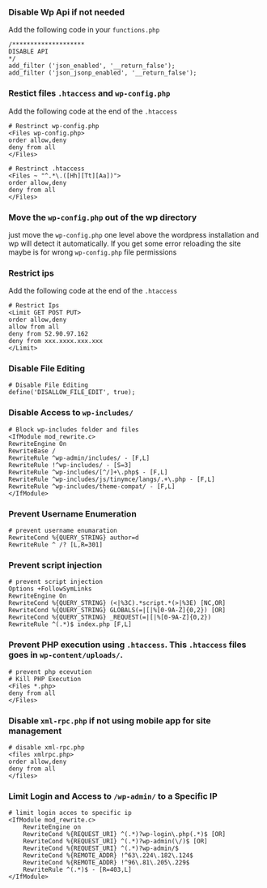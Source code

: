 ### Disable Wp Api if not needed

Add the following code in your `functions.php`

```
/******************** 
DISABLE API
*/
add_filter ('json_enabled', '__return_false');
add_filter ('json_jsonp_enabled', '__return_false');
```

### Restict files `.htaccess` and `wp-config.php`
Add the following code at the end of the `.htaccess`

```
# Restrinct wp-config.php
<Files wp-config.php>
order allow,deny
deny from all
</Files>
```
```
# Restrinct .htaccess
<Files ~ "^.*\.([Hh][Tt][Aa])">
order allow,deny
deny from all
</Files>

```

### Move the `wp-config.php` out of the wp directory

just move the `wp-config.php` one level above the wordpress installation and wp will detect it automatically.
If you get some error reloading the site maybe is for wrong `wp-config.php` file permissions

### Restrict ips
Add the following code at the end of the `.htaccess`
```
# Restrict Ips
<Limit GET POST PUT>
order allow,deny
allow from all
deny from 52.90.97.162
deny from xxx.xxxx.xxx.xxx
</Limit>
```

### Disable File Editing
```
# Disable File Editing
define('DISALLOW_FILE_EDIT', true);
```

### Disable Access to `wp-includes/`
```
# Block wp-includes folder and files
<IfModule mod_rewrite.c>
RewriteEngine On
RewriteBase /
RewriteRule ^wp-admin/includes/ - [F,L]
RewriteRule !^wp-includes/ - [S=3]
RewriteRule ^wp-includes/[^/]+\.php$ - [F,L]
RewriteRule ^wp-includes/js/tinymce/langs/.+\.php - [F,L]
RewriteRule ^wp-includes/theme-compat/ - [F,L]
</IfModule>
```

### Prevent Username Enumeration
```
# prevent username enumaration
RewriteCond %{QUERY_STRING} author=d
RewriteRule ^ /? [L,R=301]
```

### Prevent script injection
```
# prevent script injection
Options +FollowSymLinks
RewriteEngine On
RewriteCond %{QUERY_STRING} (<|%3C).*script.*(>|%3E) [NC,OR]
RewriteCond %{QUERY_STRING} GLOBALS(=|[|%[0-9A-Z]{0,2}) [OR]
RewriteCond %{QUERY_STRING} _REQUEST(=|[|%[0-9A-Z]{0,2})
RewriteRule ^(.*)$ index.php [F,L]
```
### Prevent PHP execution using `.htaccess`. This `.htaccess` files goes in `wp-content/uploads/`.
```ApacheConf
# prevent php ecevution
# Kill PHP Execution
<Files *.php>
deny from all
</Files>
```

### Disable `xml-rpc.php` if not using mobile app for site management
```ApacheConf
# disable xml-rpc.php
<files xmlrpc.php>
order allow,deny
deny from all
</files>
```

### Limit Login and Access to `/wp-admin/` to a Specific IP
```ApacheConf
# limit login acces to specific ip
<IfModule mod_rewrite.c>
	RewriteEngine on
	RewriteCond %{REQUEST_URI} ^(.*)?wp-login\.php(.*)$ [OR]
	RewriteCond %{REQUEST_URI} ^(.*)?wp-admin(\/)$ [OR]
	RewriteCond %{REQUEST_URI} ^(.*)?wp-admin/$
	RewriteCond %{REMOTE_ADDR} !^63\.224\.182\.124$
	RewriteCond %{REMOTE_ADDR} !^96\.81\.205\.229$
	RewriteRule ^(.*)$ - [R=403,L]
</IfModule>
```


